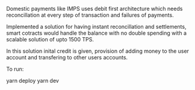 Domestic payments like IMPS uses debit first architecture which needs reconcillation at  every step of transaction and failures of payments.

Implemented a solution for having instant reconcillation and settlements, smart cotracts would handle the balance with no double spending with a scalable solution of upto 1500 TPS.

In this solution inital credit is given, provision of adding money to the user account and transfering to other users accounts.

To run:

yarn deploy
yarn dev